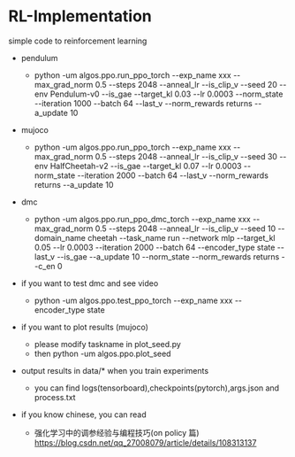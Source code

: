 # RL-Implementation
simple code to reinforcement learning

- pendulum
  - python -um algos.ppo.run_ppo_torch --exp_name xxx --max_grad_norm 0.5 --steps 2048 --anneal_lr  --is_clip_v   --seed 20 --env Pendulum-v0  --is_gae --target_kl 0.03  --lr 0.0003 --norm_state --iteration 1000 --batch 64 --last_v  --norm_rewards returns --a_update 10

- mujoco
  - python -um algos.ppo.run_ppo_torch --exp_name xxx --max_grad_norm 0.5 --steps 2048 --anneal_lr  --is_clip_v   --seed 30 --env HalfCheetah-v2  --is_gae --target_kl 0.07  --lr 0.0003 --norm_state --iteration 2000 --batch 64 --last_v  --norm_rewards returns --a_update 10

- dmc
  - python -um algos.ppo.run_ppo_dmc_torch --exp_name xxx --max_grad_norm 0.5 --steps 2048 --anneal_lr  --is_clip_v   --seed 10 --domain_name cheetah --task_name run --network mlp --target_kl 0.05 --lr 0.0003 --iteration 2000 --batch 64  --encoder_type state --last_v   --is_gae  --a_update 10 --norm_state --norm_rewards returns --c_en 0

- if you want to test dmc and see video
  - python -um algos.ppo.test_ppo_torch --exp_name  xxx --encoder_type state

- if you want to plot results (mujoco)
  - please modify taskname in plot_seed.py
  - then python -um algos.ppo.plot_seed

- output results in data/* when you  train experiments
  - you can find logs(tensorboard),checkpoints(pytorch),args.json and process.txt

- if you know chinese, you can read 
  - 强化学习中的调参经验与编程技巧(on policy 篇)
https://blog.csdn.net/qq_27008079/article/details/108313137
